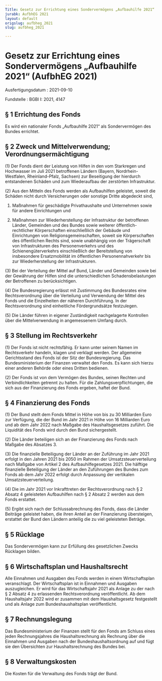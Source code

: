 ```yaml
---
Title: Gesetz zur Errichtung eines Sondervermögens „Aufbauhilfe 2021“
jurabk: AufbhEG 2021
layout: default
origslug: aufbheg_2021
slug: aufbheg_2021

---
```


# Gesetz zur Errichtung eines Sondervermögens „Aufbauhilfe 2021“ (AufbhEG 2021)

Ausfertigungsdatum
:   2021-09-10

Fundstelle
:   BGBl I: 2021, 4147


## § 1 Errichtung des Fonds

Es wird ein nationaler Fonds „Aufbauhilfe 2021“ als Sondervermögen des
Bundes errichtet.


## § 2 Zweck und Mittelverwendung; Verordnungsermächtigung

(1) Der Fonds dient der Leistung von Hilfen in den vom Starkregen und
Hochwasser im Juli 2021 betroffenen Ländern (Bayern, Nordrhein-
Westfalen, Rheinland-Pfalz, Sachsen) zur Beseitigung der hierdurch
entstandenen Schäden und zum Wiederaufbau der zerstörten
Infrastruktur.

(2) Aus den Mitteln des Fonds werden als Aufbauhilfen geleistet,
soweit die Schäden nicht durch Versicherungen oder sonstige Dritte
abgedeckt sind,

1.  Maßnahmen für geschädigte Privathaushalte und Unternehmen sowie für
    andere Einrichtungen und


2.  Maßnahmen zur Wiederherstellung der Infrastruktur der betroffenen
    Länder, Gemeinden und des Bundes sowie weiterer öffentlich-rechtlicher
    Körperschaften einschließlich der Gebäude und Einrichtungen von
    Religionsgemeinschaften, soweit sie Körperschaften des öffentlichen
    Rechts sind, sowie unabhängig von der Trägerschaft von Infrastrukturen
    des Personenverkehrs und des Schienengüterverkehrs einschließlich der
    Bereitstellung von insbesondere Ersatzmobilität im öffentlichen
    Personennahverkehr bis zur Wiederherstellung der Infrastrukturen.




(3) Bei der Verteilung der Mittel auf Bund, Länder und Gemeinden sowie
bei der Gewährung der Hilfen sind die unterschiedlichen
Schadensbelastungen der Betroffenen zu berücksichtigen.

(4) Die Bundesregierung erlässt mit Zustimmung des Bundesrates eine
Rechtsverordnung über die Verteilung und Verwendung der Mittel des
Fonds und die Einzelheiten der näheren Durchführung. In der
Rechtsverordnung sind einheitliche Fördergrundsätze festzulegen.

(5) Die Länder führen in eigener Zuständigkeit nachgelagerte
Kontrollen über die Mittelverwendung in angemessenem Umfang durch.


## § 3 Stellung im Rechtsverkehr

(1) Der Fonds ist nicht rechtsfähig. Er kann unter seinem Namen im
Rechtsverkehr handeln, klagen und verklagt werden. Der allgemeine
Gerichtsstand des Fonds ist der Sitz der Bundesregierung. Das
Bundesministerium der Finanzen verwaltet den Fonds. Es kann sich
hierzu einer anderen Behörde oder eines Dritten bedienen.

(2) Der Fonds ist von dem Vermögen des Bundes, seinen Rechten und
Verbindlichkeiten getrennt zu halten. Für die Zahlungsverpflichtungen,
die sich aus der Finanzierung des Fonds ergeben, haftet der Bund.


## § 4 Finanzierung des Fonds

(1) Der Bund stellt dem Fonds Mittel in Höhe von bis zu 30 Milliarden
Euro zur Verfügung, die der Bund im Jahr 2021 in Höhe von 16
Milliarden Euro und ab dem Jahr 2022 nach Maßgabe des
Haushaltsgesetzes zuführt. Die Liquidität des Fonds wird durch den
Bund sichergestellt.

(2) Die Länder beteiligen sich an der Finanzierung des Fonds nach
Maßgabe des Absatzes 3.

(3) Die finanzielle Beteiligung der Länder an der Zuführung im Jahr
2021 erfolgt in den Jahren 2021 bis 2050 im Rahmen der
Umsatzsteuerverteilung nach Maßgabe von Artikel 2 des
Aufbauhilfegesetzes 2021. Die hälftige finanzielle Beteiligung der
Länder an den Zuführungen des Bundes zum Fonds ab dem Jahr 2022
erfolgt durch Anpassung der vertikalen Umsatzsteuerverteilung.

(4) Die im Jahr 2021 vor Inkrafttreten der Rechtsverordnung nach § 2
Absatz 4 geleisteten Aufbauhilfen nach § 2 Absatz 2 werden aus dem
Fonds erstattet.

(5) Ergibt sich nach der Schlussabrechnung des Fonds, dass die Länder
Beiträge geleistet haben, die ihren Anteil an der Finanzierung
übersteigen, erstattet der Bund den Ländern anteilig die zu viel
geleisteten Beträge.


## § 5 Rücklage

Das Sondervermögen kann zur Erfüllung des gesetzlichen Zwecks
Rücklagen bilden.


## § 6 Wirtschaftsplan und Haushaltsrecht

Alle Einnahmen und Ausgaben des Fonds werden in einem Wirtschaftsplan
veranschlagt. Der Wirtschaftsplan ist in Einnahmen und Ausgaben
auszugleichen. Er wird für das Wirtschaftsjahr 2021 als Anlage zu der
nach § 2 Absatz 4 zu erlassenden Rechtsverordnung veröffentlicht. Ab
dem Haushaltsjahr 2022 wird er zusammen mit dem Haushaltsgesetz
festgestellt und als Anlage zum Bundeshaushaltsplan veröffentlicht.


## § 7 Rechnungslegung

Das Bundesministerium der Finanzen stellt für den Fonds am Schluss
eines jeden Rechnungsjahres die Haushaltsrechnung als Rechnung über
die Einnahmen und Ausgaben nach der Bundeshaushaltsordnung auf und
fügt sie den Übersichten zur Haushaltsrechnung des Bundes bei.


## § 8 Verwaltungskosten

Die Kosten für die Verwaltung des Fonds trägt der Bund.

